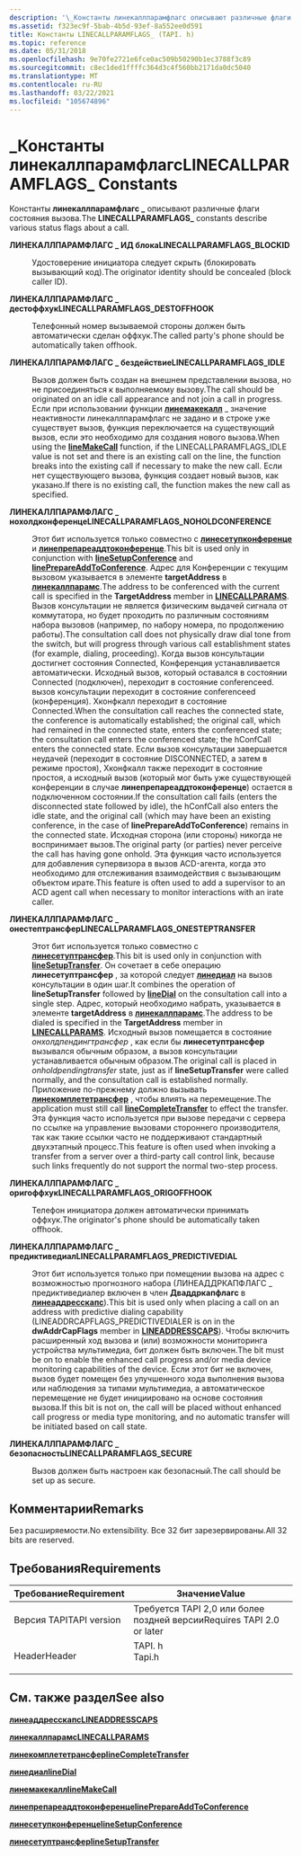 ```yaml
---
description: '\_Константы линекаллпарамфлагс описывают различные флаги состояния вызова.'
ms.assetid: f323ec9f-5bab-4b5d-93ef-8a552ee0d591
title: Константы LINECALLPARAMFLAGS_ (TAPI. h)
ms.topic: reference
ms.date: 05/31/2018
ms.openlocfilehash: 9e70fe2721e6fce0ac509b50290b1ec3788f3c89
ms.sourcegitcommit: c8ec1ded1ffffc364d3c4f560bb2171da0dc5040
ms.translationtype: MT
ms.contentlocale: ru-RU
ms.lasthandoff: 03/22/2021
ms.locfileid: "105674896"
---
```

# <a name="linecallparamflags_-constants"></a><span data-ttu-id="35ab2-103">\_Константы линекаллпарамфлагс</span><span class="sxs-lookup"><span data-stu-id="35ab2-103">LINECALLPARAMFLAGS\_ Constants</span></span>

<span data-ttu-id="35ab2-104">Константы **линекаллпарамфлагс \_** описывают различные флаги состояния вызова.</span><span class="sxs-lookup"><span data-stu-id="35ab2-104">The **LINECALLPARAMFLAGS\_** constants describe various status flags about a call.</span></span>

<dl> <dt>

<span data-ttu-id="35ab2-105"><span id="LINECALLPARAMFLAGS_BLOCKID"></span><span id="linecallparamflags_blockid"></span>**ЛИНЕКАЛЛПАРАМФЛАГС \_ ИД блока**</span><span class="sxs-lookup"><span data-stu-id="35ab2-105"><span id="LINECALLPARAMFLAGS_BLOCKID"></span><span id="linecallparamflags_blockid"></span>**LINECALLPARAMFLAGS\_BLOCKID**</span></span>
</dt> <dd> <dl> <dt>



<span data-ttu-id="35ab2-106">Удостоверение инициатора следует скрыть (блокировать вызывающий код).</span><span class="sxs-lookup"><span data-stu-id="35ab2-106">The originator identity should be concealed (block caller ID).</span></span>


</dt> </dl> </dd> <dt>

<span data-ttu-id="35ab2-107"><span id="LINECALLPARAMFLAGS_DESTOFFHOOK"></span><span id="linecallparamflags_destoffhook"></span>**ЛИНЕКАЛЛПАРАМФЛАГС \_ дестоффхук**</span><span class="sxs-lookup"><span data-stu-id="35ab2-107"><span id="LINECALLPARAMFLAGS_DESTOFFHOOK"></span><span id="linecallparamflags_destoffhook"></span>**LINECALLPARAMFLAGS\_DESTOFFHOOK**</span></span>
</dt> <dd> <dl> <dt>



<span data-ttu-id="35ab2-108">Телефонный номер вызываемой стороны должен быть автоматически сделан оффхук.</span><span class="sxs-lookup"><span data-stu-id="35ab2-108">The called party's phone should be automatically taken offhook.</span></span>


</dt> </dl> </dd> <dt>

<span data-ttu-id="35ab2-109"><span id="LINECALLPARAMFLAGS_IDLE"></span><span id="linecallparamflags_idle"></span>**ЛИНЕКАЛЛПАРАМФЛАГС \_ бездействие**</span><span class="sxs-lookup"><span data-stu-id="35ab2-109"><span id="LINECALLPARAMFLAGS_IDLE"></span><span id="linecallparamflags_idle"></span>**LINECALLPARAMFLAGS\_IDLE**</span></span>
</dt> <dd> <dl> <dt>



<span data-ttu-id="35ab2-110">Вызов должен быть создан на внешнем представлении вызова, но не присоединяться к выполняемому вызову.</span><span class="sxs-lookup"><span data-stu-id="35ab2-110">The call should be originated on an idle call appearance and not join a call in progress.</span></span> <span data-ttu-id="35ab2-111">Если при использовании функции [**линемакекалл**](/windows/desktop/api/Tapi/nf-tapi-linemakecall) \_ значение неактивности линекаллпарамфлагс не задано и в строке уже существует вызов, функция переключается на существующий вызов, если это необходимо для создания нового вызова.</span><span class="sxs-lookup"><span data-stu-id="35ab2-111">When using the [**lineMakeCall**](/windows/desktop/api/Tapi/nf-tapi-linemakecall) function, if the LINECALLPARAMFLAGS\_IDLE value is not set and there is an existing call on the line, the function breaks into the existing call if necessary to make the new call.</span></span> <span data-ttu-id="35ab2-112">Если нет существующего вызова, функция создает новый вызов, как указано.</span><span class="sxs-lookup"><span data-stu-id="35ab2-112">If there is no existing call, the function makes the new call as specified.</span></span>


</dt> </dl> </dd> <dt>

<span data-ttu-id="35ab2-113"><span id="LINECALLPARAMFLAGS_NOHOLDCONFERENCE"></span><span id="linecallparamflags_noholdconference"></span>**ЛИНЕКАЛЛПАРАМФЛАГС \_ нохолдконференце**</span><span class="sxs-lookup"><span data-stu-id="35ab2-113"><span id="LINECALLPARAMFLAGS_NOHOLDCONFERENCE"></span><span id="linecallparamflags_noholdconference"></span>**LINECALLPARAMFLAGS\_NOHOLDCONFERENCE**</span></span>
</dt> <dd> <dl> <dt>



<span data-ttu-id="35ab2-114">Этот бит используется только совместно с [**линесетупконференце**](/windows/desktop/api/Tapi/nf-tapi-linesetupconference) и [**линепрепареаддтоконференце**](/windows/desktop/api/Tapi/nf-tapi-lineprepareaddtoconference).</span><span class="sxs-lookup"><span data-stu-id="35ab2-114">This bit is used only in conjunction with [**lineSetupConference**](/windows/desktop/api/Tapi/nf-tapi-linesetupconference) and [**linePrepareAddToConference**](/windows/desktop/api/Tapi/nf-tapi-lineprepareaddtoconference).</span></span> <span data-ttu-id="35ab2-115">Адрес для Конференции с текущим вызовом указывается в элементе **targetAddress** в [**линекаллпарамс**](/windows/desktop/api/Tapi/ns-tapi-linecallparams).</span><span class="sxs-lookup"><span data-stu-id="35ab2-115">The address to be conferenced with the current call is specified in the **TargetAddress** member in [**LINECALLPARAMS**](/windows/desktop/api/Tapi/ns-tapi-linecallparams).</span></span> <span data-ttu-id="35ab2-116">Вызов консультации не является физическим выдачей сигнала от коммутатора, но будет проходить по различным состояниям набора вызовов (например, по набору номера, по продолжению работы).</span><span class="sxs-lookup"><span data-stu-id="35ab2-116">The consultation call does not physically draw dial tone from the switch, but will progress through various call establishment states (for example, dialing, proceeding).</span></span> <span data-ttu-id="35ab2-117">Когда вызов консультации достигнет состояния Connected, Конференция устанавливается автоматически. Исходный вызов, который оставался в состоянии Connected (подключен), переходит в состояние conferenceed. вызов консультации переходит в состояние conferenceed (конференция). Хконфкалл переходит в состояние Connected.</span><span class="sxs-lookup"><span data-stu-id="35ab2-117">When the consultation call reaches the connected state, the conference is automatically established; the original call, which had remained in the connected state, enters the conferenced state; the consultation call enters the conferenced state; the hConfCall enters the connected state.</span></span> <span data-ttu-id="35ab2-118">Если вызов консультации завершается неудачей (переходит в состояние DISCONNECTED, а затем в режиме простоя), Хконфкалл также переходит в состояние простоя, а исходный вызов (который мог быть уже существующей конференции в случае **линепрепареаддтоконференце**) остается в подключенном состоянии.</span><span class="sxs-lookup"><span data-stu-id="35ab2-118">If the consultation call fails (enters the disconnected state followed by idle), the hConfCall also enters the idle state, and the original call (which may have been an existing conference, in the case of **linePrepareAddToConference**) remains in the connected state.</span></span> <span data-ttu-id="35ab2-119">Исходная сторона (или стороны) никогда не воспринимает вызов.</span><span class="sxs-lookup"><span data-stu-id="35ab2-119">The original party (or parties) never perceive the call has having gone onhold.</span></span> <span data-ttu-id="35ab2-120">Эта функция часто используется для добавления супервизора в вызов ACD-агента, когда это необходимо для отслеживания взаимодействия с вызывающим объектом ирате.</span><span class="sxs-lookup"><span data-stu-id="35ab2-120">This feature is often used to add a supervisor to an ACD agent call when necessary to monitor interactions with an irate caller.</span></span>


</dt> </dl> </dd> <dt>

<span data-ttu-id="35ab2-121"><span id="LINECALLPARAMFLAGS_ONESTEPTRANSFER"></span><span id="linecallparamflags_onesteptransfer"></span>**ЛИНЕКАЛЛПАРАМФЛАГС \_ онестептрансфер**</span><span class="sxs-lookup"><span data-stu-id="35ab2-121"><span id="LINECALLPARAMFLAGS_ONESTEPTRANSFER"></span><span id="linecallparamflags_onesteptransfer"></span>**LINECALLPARAMFLAGS\_ONESTEPTRANSFER**</span></span>
</dt> <dd> <dl> <dt>



<span data-ttu-id="35ab2-122">Этот бит используется только совместно с [**линесетуптрансфер**](/windows/desktop/api/Tapi/nf-tapi-linesetuptransfer).</span><span class="sxs-lookup"><span data-stu-id="35ab2-122">This bit is used only in conjunction with [**lineSetupTransfer**](/windows/desktop/api/Tapi/nf-tapi-linesetuptransfer).</span></span> <span data-ttu-id="35ab2-123">Он сочетает в себе операцию **линесетуптрансфер** , за которой следует [**линедиал**](/windows/desktop/api/Tapi/nf-tapi-linedial) на вызов консультации в один шаг.</span><span class="sxs-lookup"><span data-stu-id="35ab2-123">It combines the operation of **lineSetupTransfer** followed by [**lineDial**](/windows/desktop/api/Tapi/nf-tapi-linedial) on the consultation call into a single step.</span></span> <span data-ttu-id="35ab2-124">Адрес, который необходимо набрать, указывается в элементе **targetAddress** в [**линекаллпарамс**](/windows/desktop/api/Tapi/ns-tapi-linecallparams).</span><span class="sxs-lookup"><span data-stu-id="35ab2-124">The address to be dialed is specified in the **TargetAddress** member in [**LINECALLPARAMS**](/windows/desktop/api/Tapi/ns-tapi-linecallparams).</span></span> <span data-ttu-id="35ab2-125">Исходный вызов помещается в состояние *онхолдпендингтрансфер* , как если бы **линесетуптрансфер** вызывался обычным образом, а вызов консультации устанавливается обычным образом.</span><span class="sxs-lookup"><span data-stu-id="35ab2-125">The original call is placed in *onholdpendingtransfer* state, just as if **lineSetupTransfer** were called normally, and the consultation call is established normally.</span></span> <span data-ttu-id="35ab2-126">Приложение по-прежнему должно вызывать [**линекомплететрансфер**](/windows/desktop/api/Tapi/nf-tapi-linecompletetransfer) , чтобы влиять на перемещение.</span><span class="sxs-lookup"><span data-stu-id="35ab2-126">The application must still call [**lineCompleteTransfer**](/windows/desktop/api/Tapi/nf-tapi-linecompletetransfer) to effect the transfer.</span></span> <span data-ttu-id="35ab2-127">Эта функция часто используется при вызове передачи с сервера по ссылке на управление вызовами стороннего производителя, так как такие ссылки часто не поддерживают стандартный двухэтапный процесс.</span><span class="sxs-lookup"><span data-stu-id="35ab2-127">This feature is often used when invoking a transfer from a server over a third-party call control link, because such links frequently do not support the normal two-step process.</span></span>


</dt> </dl> </dd> <dt>

<span data-ttu-id="35ab2-128"><span id="LINECALLPARAMFLAGS_ORIGOFFHOOK"></span><span id="linecallparamflags_origoffhook"></span>**ЛИНЕКАЛЛПАРАМФЛАГС \_ оригоффхук**</span><span class="sxs-lookup"><span data-stu-id="35ab2-128"><span id="LINECALLPARAMFLAGS_ORIGOFFHOOK"></span><span id="linecallparamflags_origoffhook"></span>**LINECALLPARAMFLAGS\_ORIGOFFHOOK**</span></span>
</dt> <dd> <dl> <dt>



<span data-ttu-id="35ab2-129">Телефон инициатора должен автоматически принимать оффхук.</span><span class="sxs-lookup"><span data-stu-id="35ab2-129">The originator's phone should be automatically taken offhook.</span></span>


</dt> </dl> </dd> <dt>

<span data-ttu-id="35ab2-130"><span id="LINECALLPARAMFLAGS_PREDICTIVEDIAL"></span><span id="linecallparamflags_predictivedial"></span>**ЛИНЕКАЛЛПАРАМФЛАГС \_ предиктиведиал**</span><span class="sxs-lookup"><span data-stu-id="35ab2-130"><span id="LINECALLPARAMFLAGS_PREDICTIVEDIAL"></span><span id="linecallparamflags_predictivedial"></span>**LINECALLPARAMFLAGS\_PREDICTIVEDIAL**</span></span>
</dt> <dd> <dl> <dt>



<span data-ttu-id="35ab2-131">Этот бит используется только при помещении вызова на адрес с возможностью прогнозного набора (ЛИНЕАДДРКАПФЛАГС \_ предиктиведиалер включен в член **Дваддркапфлагс** в [**линеаддресскапс**](/windows/desktop/api/Tapi/ns-tapi-lineaddresscaps)).</span><span class="sxs-lookup"><span data-stu-id="35ab2-131">This bit is used only when placing a call on an address with predictive dialing capability (LINEADDRCAPFLAGS\_PREDICTIVEDIALER is on in the **dwAddrCapFlags** member in [**LINEADDRESSCAPS**](/windows/desktop/api/Tapi/ns-tapi-lineaddresscaps)).</span></span> <span data-ttu-id="35ab2-132">Чтобы включить расширенный ход вызова и (или) возможности мониторинга устройства мультимедиа, бит должен быть включен.</span><span class="sxs-lookup"><span data-stu-id="35ab2-132">The bit must be on to enable the enhanced call progress and/or media device monitoring capabilities of the device.</span></span> <span data-ttu-id="35ab2-133">Если этот бит не включен, вызов будет помещен без улучшенного хода выполнения вызова или наблюдения за типами мультимедиа, а автоматическое перемещение не будет инициировано на основе состояния вызова.</span><span class="sxs-lookup"><span data-stu-id="35ab2-133">If this bit is not on, the call will be placed without enhanced call progress or media type monitoring, and no automatic transfer will be initiated based on call state.</span></span>


</dt> </dl> </dd> <dt>

<span data-ttu-id="35ab2-134"><span id="LINECALLPARAMFLAGS_SECURE"></span><span id="linecallparamflags_secure"></span>**ЛИНЕКАЛЛПАРАМФЛАГС \_ безопасность**</span><span class="sxs-lookup"><span data-stu-id="35ab2-134"><span id="LINECALLPARAMFLAGS_SECURE"></span><span id="linecallparamflags_secure"></span>**LINECALLPARAMFLAGS\_SECURE**</span></span>
</dt> <dd> <dl> <dt>



<span data-ttu-id="35ab2-135">Вызов должен быть настроен как безопасный.</span><span class="sxs-lookup"><span data-stu-id="35ab2-135">The call should be set up as secure.</span></span>


</dt> </dl> </dd> </dl>

## <a name="remarks"></a><span data-ttu-id="35ab2-136">Комментарии</span><span class="sxs-lookup"><span data-stu-id="35ab2-136">Remarks</span></span>

<span data-ttu-id="35ab2-137">Без расширяемости.</span><span class="sxs-lookup"><span data-stu-id="35ab2-137">No extensibility.</span></span> <span data-ttu-id="35ab2-138">Все 32 бит зарезервированы.</span><span class="sxs-lookup"><span data-stu-id="35ab2-138">All 32 bits are reserved.</span></span>

## <a name="requirements"></a><span data-ttu-id="35ab2-139">Требования</span><span class="sxs-lookup"><span data-stu-id="35ab2-139">Requirements</span></span>



| <span data-ttu-id="35ab2-140">Требование</span><span class="sxs-lookup"><span data-stu-id="35ab2-140">Requirement</span></span> | <span data-ttu-id="35ab2-141">Значение</span><span class="sxs-lookup"><span data-stu-id="35ab2-141">Value</span></span> |
|-------------------------|-----------------------------------------------------------------------------------|
| <span data-ttu-id="35ab2-142">Версия TAPI</span><span class="sxs-lookup"><span data-stu-id="35ab2-142">TAPI version</span></span><br/> | <span data-ttu-id="35ab2-143">Требуется TAPI 2,0 или более поздней версии</span><span class="sxs-lookup"><span data-stu-id="35ab2-143">Requires TAPI 2.0 or later</span></span><br/>                                             |
| <span data-ttu-id="35ab2-144">Header</span><span class="sxs-lookup"><span data-stu-id="35ab2-144">Header</span></span><br/>       | <dl> <span data-ttu-id="35ab2-145"><dt>TAPI. h</dt></span><span class="sxs-lookup"><span data-stu-id="35ab2-145"><dt>Tapi.h</dt></span></span> </dl> |



## <a name="see-also"></a><span data-ttu-id="35ab2-146">См. также раздел</span><span class="sxs-lookup"><span data-stu-id="35ab2-146">See also</span></span>

<dl> <dt>

[<span data-ttu-id="35ab2-147">**линеаддресскапс**</span><span class="sxs-lookup"><span data-stu-id="35ab2-147">**LINEADDRESSCAPS**</span></span>](/windows/desktop/api/Tapi/ns-tapi-lineaddresscaps)
</dt> <dt>

[<span data-ttu-id="35ab2-148">**линекаллпарамс**</span><span class="sxs-lookup"><span data-stu-id="35ab2-148">**LINECALLPARAMS**</span></span>](/windows/desktop/api/Tapi/ns-tapi-linecallparams)
</dt> <dt>

[<span data-ttu-id="35ab2-149">**линекомплететрансфер**</span><span class="sxs-lookup"><span data-stu-id="35ab2-149">**lineCompleteTransfer**</span></span>](/windows/desktop/api/Tapi/nf-tapi-linecompletetransfer)
</dt> <dt>

[<span data-ttu-id="35ab2-150">**линедиал**</span><span class="sxs-lookup"><span data-stu-id="35ab2-150">**lineDial**</span></span>](/windows/desktop/api/Tapi/nf-tapi-linedial)
</dt> <dt>

[<span data-ttu-id="35ab2-151">**линемакекалл**</span><span class="sxs-lookup"><span data-stu-id="35ab2-151">**lineMakeCall**</span></span>](/windows/desktop/api/Tapi/nf-tapi-linemakecall)
</dt> <dt>

[<span data-ttu-id="35ab2-152">**линепрепареаддтоконференце**</span><span class="sxs-lookup"><span data-stu-id="35ab2-152">**linePrepareAddToConference**</span></span>](/windows/desktop/api/Tapi/nf-tapi-lineprepareaddtoconference)
</dt> <dt>

[<span data-ttu-id="35ab2-153">**линесетупконференце**</span><span class="sxs-lookup"><span data-stu-id="35ab2-153">**lineSetupConference**</span></span>](/windows/desktop/api/Tapi/nf-tapi-linesetupconference)
</dt> <dt>

[<span data-ttu-id="35ab2-154">**линесетуптрансфер**</span><span class="sxs-lookup"><span data-stu-id="35ab2-154">**lineSetupTransfer**</span></span>](/windows/desktop/api/Tapi/nf-tapi-linesetuptransfer)
</dt> </dl>

 

 




